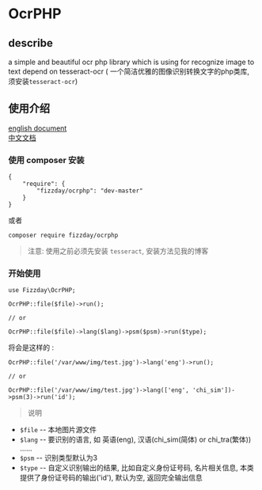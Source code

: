 # OcrPHP
## describe
a simple and beautiful ocr php library which is using for recognize image to text depend on tesseract-ocr (
一个简洁优雅的图像识别转换文字的php类库, 须安装`tesseract-ocr`)

## 使用介绍
[english document](https://github.com/fizzday/OcrPHP)  
[中文文档](https://github.com/fizzday/OcrPHP/blob/master/README-zh_cn.md)
### 使用 composer 安装
```
{
    "require": {
        "fizzday/ocrphp": "dev-master"
    }
}
```
或者
```
composer require fizzday/ocrphp
```
> 注意: 使用之前必须先安装 `tesseract`, 安装方法见我的博客

### 开始使用  
```
use Fizzday\OcrPHP;

OcrPHP::file($file)->run();

// or

OcrPHP::file($file)->lang($lang)->psm($psm)->run($type);
```
将会是这样的 :
```
OcrPHP::file('/var/www/img/test.jpg')->lang('eng')->run();

// or

OcrPHP::file('/var/www/img/test.jpg')->lang(['eng', 'chi_sim'])->psm(3)->run('id');
```
> 说明  

- `$file` -- 本地图片源文件
- `$lang` -- 要识别的语言, 如 英语(eng), 汉语(chi_sim(简体) or chi_tra(繁体)) ......
- `$psm`  -- 识别类型默认为3
- `$type` -- 自定义识别输出的结果, 比如自定义身份证号码, 名片相关信息, 本类提供了身份证号码的输出('id'), 默认为空, 返回完全输出信息


